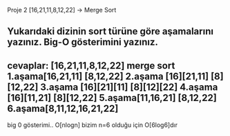 Proje 2
[16,21,11,8,12,22] -> Merge Sort

Yukarıdaki dizinin sort türüne göre aşamalarını yazınız.
Big-O gösterimini yazınız.
---------------------------------
cevaplar:
[16,21,11,8,12,22]
merge sort
1.aşama[16,21,11] [8,12,22]
2.aşama [16][21,11] [8][12,22]
3.aşama [16][21][11]  [8][12][22]
4.aşama [16][11,21]   [8][12,22]
5.aşama[11,16,21]      [8,12,22]
6.aşama[8,11,12,16,21,22]
-----------------------------------
big 0 gösterimi..
O[nlogn]
bizim n=6 olduğu için
O[6log6]dır